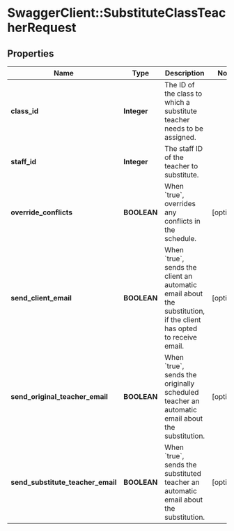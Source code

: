 # SwaggerClient::SubstituteClassTeacherRequest

## Properties
Name | Type | Description | Notes
------------ | ------------- | ------------- | -------------
**class_id** | **Integer** | The ID of the class to which a substitute teacher needs to be assigned. | 
**staff_id** | **Integer** | The staff ID of the teacher to substitute. | 
**override_conflicts** | **BOOLEAN** | When &#x60;true&#x60;, overrides any conflicts in the schedule. | [optional] 
**send_client_email** | **BOOLEAN** | When &#x60;true&#x60;, sends the client an automatic email about the substitution, if the client has opted to receive email. | [optional] 
**send_original_teacher_email** | **BOOLEAN** | When &#x60;true&#x60;, sends the originally scheduled teacher an automatic email about the substitution. | [optional] 
**send_substitute_teacher_email** | **BOOLEAN** | When &#x60;true&#x60;, sends the substituted teacher an automatic email about the substitution. | [optional] 


